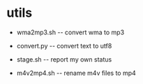utils
=====

* wma2mp3.sh -- convert wma to mp3

* convert.py -- convert text to utf8

* stage.sh   -- report my own status

* m4v2mp4.sh -- rename m4v files to mp4
